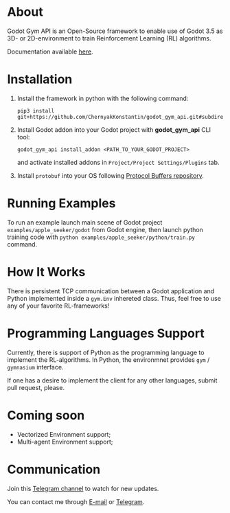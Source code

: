 # About
Godot Gym API is an Open-Source framework to enable use of Godot 3.5 as 3D- or 2D-environment to train Reinforcement Learning (RL) algorithms.

Documentation available [here](https://chernyakkonstantin.github.io/godot_gym_api/build/).

# Installation
1. Install the framework in python with the following command:
    ```
    pip3 install git+https://github.com/ChernyakKonstantin/godot_gym_api.git#subdirectory=python
    ```

2. Install Godot addon into your Godot project with **godot_gym_api** CLI tool:
    ```
    godot_gym_api install_addon <PATH_TO_YOUR_GODOT_PROJECT>
    ```

    and activate installed addons in `Project/Project Settings/Plugins` tab.

3. Install `protobuf` into your OS following [Protocol Buffers repository](https://github.com/protocolbuffers/protobuf/releases).

# Running Examples
To run an example launch main scene of Godot project `examples/apple_seeker/godot` from Godot engine, then launch python training code with `python examples/apple_seeker/python/train.py ` command.

# How It Works
There is persistent TCP communication between a Godot application and Python implemented inside a `gym.Env` inhereted class. Thus, feel free to use any of your favorite RL-frameworks!

# Programming Languages Support
Currently, there is support of Python as the programming language to implement the RL-algorithms. In Python, the environmnet provides `gym` / `gymnasium` interface.

If one has a desire to implement the client for any other languages, submit pull request, please.

# Coming soon
* Vectorized Environment support;
* Multi-agent Environment support;

# Communication
Join this [Telegram channel](https://t.me/godot_rl) to watch for new updates.

You can contact me through [E-mail](chernyakonstantin@gmail.com) or [Telegram](https://t.me/kainrehck).
